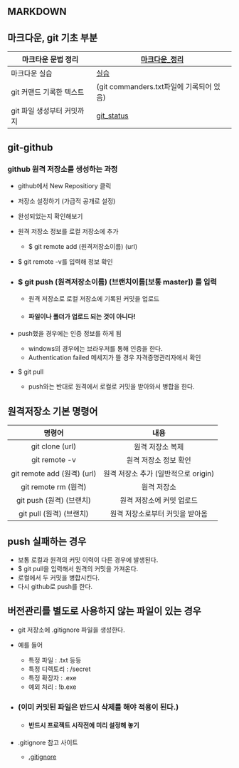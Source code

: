 ## MARKDOWN

## 마크다운, git 기초 부분

| 마크타운 문법 정리       | [마크다운_정리](./마크다운_정리.md)         |
| ---------------- | ------------------------------- |
| 마크다운 실습          | [실습](./Markdown_실습.md)          |
| git 커맨드 기록한 텍스트  | (git commanders.txt파일에 기록되어 있음) |
| git 파일 생성부터 커밋까지 | [git_status](./git_status.md)   |

## git-github

### github 원격 저장소를 생성하는 과정

- github에서 New Repositiory 클릭

- 저장소 설정하기 (가급적 공개로 설정)

- 완성되었는지 확인해보기

- 원격 저장소 정보를 로컬 저장소에 추가
  
  - $ git remote add (원격저장소이름) (url)
* $ git remote -v를 입력해 정보 확인

* ### $ git push (원격저장소이름) (브랜치이름[보통 master]) 를 입력
  
  - 원격 저장소로 로컬 저장소에 기록된 커밋을 업로드
  
  - #### 파일이나 폴더가 업로드 되는 것이 아니다!
- push했을 경우에는 인증 정보를 하게 됨
  
  - windows의 경우에는 브라우저를 통해 인증을 한다.
  - Authentication failed 메세지가 뜰 경우 자격증명관리자에서 확인

- $ git pull
  
  - push와는 반대로 원격에서 로컬로 커밋을 받아와서 병합을 한다.

## 원격저장소 기본 명령어

| 명령어                       | 내용                       |
|:-------------------------:|:------------------------:|
| git clone (url)           | 원격 저장소 복제                |
| git remote -v             | 원격 저장소 정보 확인             |
| git remote add (원격) (url) | 원격 저장소 추가 (일반적으로 origin) |
| git remote rm (원격)        | 원격 저장소                   |
| git push (원격) (브랜치)       | 원격 저장소에 커밋 업로드           |
| git pull (원격) (브랜치)       | 원격 저장소로부터 커밋을 받아옴        |

## push 실패하는 경우

- 보통 로컬과 원격의 커밋 이력이 다른 경우에 발생된다.
- $ git pull을 입력해서 원격의 커밋을 가져온다.
- 로컬에서 두 커밋을 병합시킨다.
- 다시 github로 push를 한다.

## 버전관리를 별도로 사용하지 않는 파일이 있는 경우

- git 저장소에 .gitignore 파일을 생성한다.

- 예를 들어
  
  - 특정 파일 : .txt 등등
  - 특정 디렉토리 : /secret
  - 특정 확장자 : .exe
  - 예외 처리 : !b.exe

- ### (**이미 커밋된 파일은 반드시 삭제를 해야 적용이 된다.**)
  
  - #### 반드시 프로젝트 시작전에 미리 설정해 놓기

- .gitignore 참고 사이트
  
  - [.gitignore](https://gitignore.io)
